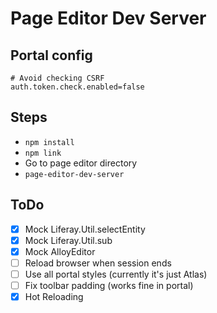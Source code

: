 # Page Editor Dev Server

## Portal config

```
# Avoid checking CSRF
auth.token.check.enabled=false
```

## Steps

- `npm install`
- `npm link`
- Go to page editor directory
- `page-editor-dev-server`

## ToDo

- [x] Mock Liferay.Util.selectEntity
- [x] Mock Liferay.Util.sub
- [x] Mock AlloyEditor
- [ ] Reload browser when session ends
- [ ] Use all portal styles (currently it's just Atlas)
- [ ] Fix toolbar padding (works fine in portal)
- [x] Hot Reloading
